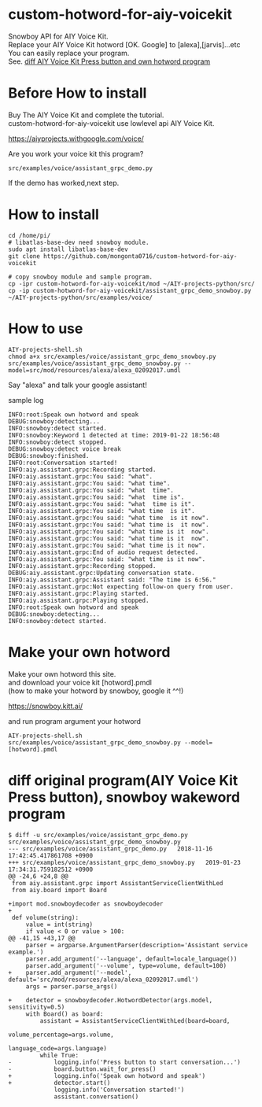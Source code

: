 # custom-hotword-for-aiy-voicekit
Snowboy API for AIY Voice Kit.    
Replace your AIY Voice Kit hotword [OK. Google] to [alexa],[jarvis]...etc  
You can easily replace your program.  
See. [diff AIY Voice Kit Press button and own hotword program](#diff-original-programaiy-voice-kit-press-button-snowboy-wakeword-program)

# Before How to install
Buy The AIY Voice Kit and complete the tutorial.  
custom-hotword-for-aiy-voicekit use lowlevel api AIY Voice Kit.

https://aiyprojects.withgoogle.com/voice/

Are you work your voice kit this program?
```
src/examples/voice/assistant_grpc_demo.py
```
If the demo has worked,next step.

# How to install

```
cd /home/pi/
# libatlas-base-dev need snowboy module.
sudo apt install libatlas-base-dev
git clone https://github.com/mongonta0716/custom-hotword-for-aiy-voicekit

# copy snowboy module and sample program.
cp -ipr custom-hotword-for-aiy-voicekit/mod ~/AIY-projects-python/src/
cp -ip custom-hotword-for-aiy-voicekit/assistant_grpc_demo_snowboy.py ~/AIY-projects-python/src/examples/voice/
```

# How to use

```
AIY-projects-shell.sh
chmod a+x src/examples/voice/assistant_grpc_demo_snowboy.py
src/examples/voice/assistant_grpc_demo_snowboy.py --model=src/mod/resources/alexa/alexa_02092017.umdl
```
Say "alexa" and talk your google assistant!

sample log
```
INFO:root:Speak own hotword and speak
DEBUG:snowboy:detecting...
INFO:snowboy:detect started.
INFO:snowboy:Keyword 1 detected at time: 2019-01-22 18:56:48
INFO:snowboy:detect stopped.
DEBUG:snowboy:detect voice break
DEBUG:snowboy:finished.
INFO:root:Conversation started!
INFO:aiy.assistant.grpc:Recording started.
INFO:aiy.assistant.grpc:You said: "what".
INFO:aiy.assistant.grpc:You said: "what time".
INFO:aiy.assistant.grpc:You said: "what  time".
INFO:aiy.assistant.grpc:You said: "what  time is".
INFO:aiy.assistant.grpc:You said: "what  time is it".
INFO:aiy.assistant.grpc:You said: "what time  is it".
INFO:aiy.assistant.grpc:You said: "what time  is it now".
INFO:aiy.assistant.grpc:You said: "what time is  it now".
INFO:aiy.assistant.grpc:You said: "what time is it  now".
INFO:aiy.assistant.grpc:You said: "what time is it  now".
INFO:aiy.assistant.grpc:You said: "what time is it now".
INFO:aiy.assistant.grpc:End of audio request detected.
INFO:aiy.assistant.grpc:You said: "what time is it now".
INFO:aiy.assistant.grpc:Recording stopped.
DEBUG:aiy.assistant.grpc:Updating conversation state.
INFO:aiy.assistant.grpc:Assistant said: "The time is 6:56."
INFO:aiy.assistant.grpc:Not expecting follow-on query from user.
INFO:aiy.assistant.grpc:Playing started.
INFO:aiy.assistant.grpc:Playing stopped.
INFO:root:Speak own hotword and speak
DEBUG:snowboy:detecting...
INFO:snowboy:detect started.
```

# Make your own hotword
Make your own hotword this site.   
and download your voice kit [hotword].pmdl  
(how to make your hotword by snowboy, google it ^^!)

https://snowboy.kitt.ai/

and run program argument your hotword

```
AIY-projects-shell.sh
src/examples/voice/assistant_grpc_demo_snowboy.py --model=[hotword].pmdl
```

# diff original program(AIY Voice Kit Press button), snowboy wakeword program
```
$ diff -u src/examples/voice/assistant_grpc_demo.py src/examples/voice/assistant_grpc_demo_snowboy.py
--- src/examples/voice/assistant_grpc_demo.py   2018-11-16 17:42:45.417861708 +0900
+++ src/examples/voice/assistant_grpc_demo_snowboy.py   2019-01-23 17:34:31.759182512 +0900
@@ -24,6 +24,8 @@
 from aiy.assistant.grpc import AssistantServiceClientWithLed
 from aiy.board import Board

+import mod.snowboydecoder as snowboydecoder
+
 def volume(string):
     value = int(string)
     if value < 0 or value > 100:
@@ -41,15 +43,17 @@
     parser = argparse.ArgumentParser(description='Assistant service example.')
     parser.add_argument('--language', default=locale_language())
     parser.add_argument('--volume', type=volume, default=100)
+    parser.add_argument('--model', default='src/mod/resources/alexa/alexa_02092017.umdl')
     args = parser.parse_args()

+    detector = snowboydecoder.HotwordDetector(args.model, sensitivity=0.5)
     with Board() as board:
         assistant = AssistantServiceClientWithLed(board=board,
                                                   volume_percentage=args.volume,
                                                   language_code=args.language)
         while True:
-            logging.info('Press button to start conversation...')
-            board.button.wait_for_press()
+            logging.info('Speak own hotword and speak')
+            detector.start()
             logging.info('Conversation started!')
             assistant.conversation()
```
